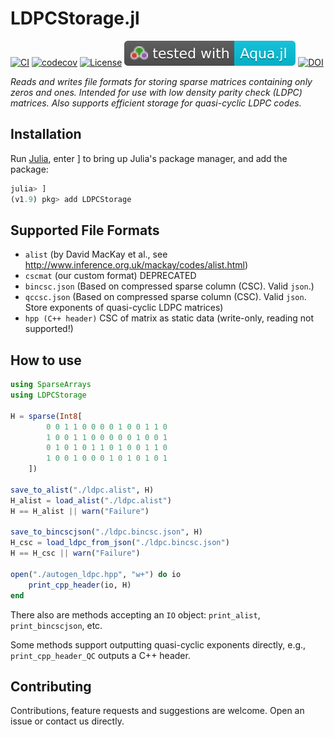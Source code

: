 # LDPCStorage.jl

[![CI](https://github.com/XQP-Munich/LDPCStorage.jl/actions/workflows/CI.yml/badge.svg)](https://github.com/XQP-Munich/LDPCStorage.jl/actions)
[![codecov](https://codecov.io/gh/XQP-Munich/LDPCStorage.jl/branch/main/graph/badge.svg?token=TGISS7YIJT)](https://codecov.io/gh/XQP-Munich/LDPCStorage.jl)
[![License](https://img.shields.io/github/license/XQP-Munich/LDPCStorage.jl)](./LICENSE)
[![Aqua QA](https://raw.githubusercontent.com/JuliaTesting/Aqua.jl/master/badge.svg)](https://github.com/JuliaTesting/Aqua.jl)
[![DOI](https://zenodo.org/badge/DOI/10.5281/zenodo.5589595.svg)](https://doi.org/10.5281/zenodo.5589595)

*Reads and writes file formats for storing sparse matrices containing only zeros and ones.
Intended for use with low density parity check (LDPC) matrices.
Also supports efficient storage for quasi-cyclic LDPC codes.*

## Installation

Run [Julia](https://julialang.org/), enter ] to bring up Julia's package manager, and add the package:

```julia
julia> ]
(v1.9) pkg> add LDPCStorage
```

## Supported File Formats
- `alist` (by David MacKay et al., see http://www.inference.org.uk/mackay/codes/alist.html)
- `cscmat` (our custom format) DEPRECATED
- `bincsc.json` (Based on compressed sparse column (CSC). Valid `json`.)
- `qccsc.json` (Based on compressed sparse column (CSC). Valid `json`. Store exponents of quasi-cyclic LDPC matrices)
- `hpp (C++ header)` CSC of matrix as static data (write-only, reading not supported!)

## How to use

```julia
using SparseArrays
using LDPCStorage

H = sparse(Int8[
        0 0 1 1 0 0 0 0 1 0 0 1 1 0
        1 0 0 1 1 0 0 0 0 0 1 0 0 1
        0 1 0 1 0 1 1 0 1 0 0 1 1 0
        1 0 0 1 0 0 0 1 0 1 0 1 0 1
    ])

save_to_alist("./ldpc.alist", H)
H_alist = load_alist("./ldpc.alist")
H == H_alist || warn("Failure")

save_to_bincscjson("./ldpc.bincsc.json", H)
H_csc = load_ldpc_from_json("./ldpc.bincsc.json")
H == H_csc || warn("Failure")

open("./autogen_ldpc.hpp", "w+") do io
    print_cpp_header(io, H)
end
```

There also are methods accepting an `IO` object: `print_alist`, `print_bincscjson`, etc.

Some methods support outputting quasi-cyclic exponents directly, e.g., `print_cpp_header_QC` outputs a C++ header.

## Contributing
Contributions, feature requests and suggestions are welcome. Open an issue or contact us directly.
